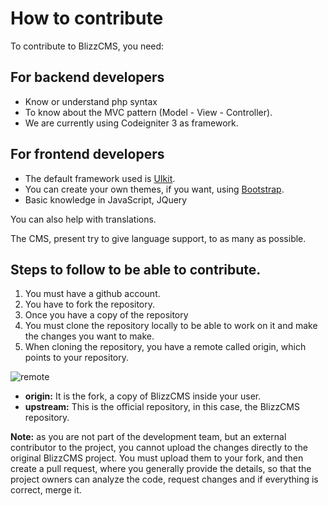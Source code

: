 # How to contribute

To contribute to BlizzCMS, you need:

## For backend developers
- Know or understand php syntax
- To know about the MVC pattern (Model - View - Controller).
- We are currently using Codeigniter 3 as framework.

## For frontend developers
- The default framework used is [UIkit](https://getuikit.com/).
- You can create your own themes, if you want, using [Bootstrap](https://getbootstrap.com/).
- Basic knowledge in JavaScript, JQuery

You can also help with translations.

The CMS, present try to give language support, to as many as possible.

## Steps to follow to be able to contribute.

1. You must have a github account.
2. You have to fork the repository.
3. Once you have a copy of the repository
4. You must clone the repository locally to be able to work on it and make the changes you want to make.
5. When cloning the repository, you have a remote called origin, which points to your repository.

![remote](https://user-images.githubusercontent.com/2810187/144619623-e7dcbd33-0eff-4e14-b50a-ab271313b97a.png)

- **origin:** It is the fork, a copy of BlizzCMS inside your user.
- **upstream:** This is the official repository, in this case, the BlizzCMS repository.

**Note:** as you are not part of the development team, but an external contributor to the project, you cannot upload the changes directly to the original BlizzCMS project. You must upload them to your fork, and then create a pull request, where you generally provide the details, so that the project owners can analyze the code, request changes and if everything is correct, merge it.
